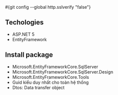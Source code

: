 ﻿#{git config --global http.sslverify "false"}

## Techologies
- ASP.NET 5
- EntityFramework 
## Install package
- Microsoft.EntityFrameworkCore.SqlServer
- Microsoft.EntityFrameworkCore.SqlServer.Design
- Microsoft.EntityFrameworkCore.Tools
- Guid kiểu duy nhất cho toàn hệ thống
- Dtos: Data transfer object